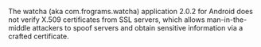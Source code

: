 The watcha (aka com.frograms.watcha) application 2.0.2 for Android does not verify X.509 certificates from SSL servers, which allows man-in-the-middle attackers to spoof servers and obtain sensitive information via a crafted certificate.